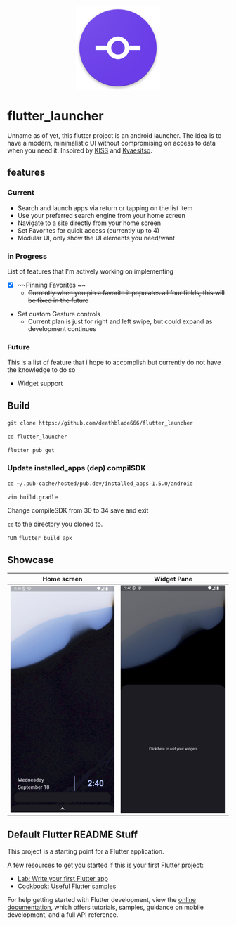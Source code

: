 <p align="center">
  <img src="https://github.com/deathblade666/flutter_launcher/blob/3d5efb56d8d912cf97836d1730d918bf92aa29d2/android/app/src/main/res/mipmap-xxxhdpi/ic_launcher.png">
</p>

# flutter_launcher

Unname as of yet, this flutter project is an android launcher. The idea is to have a modern, minimalistic UI without compromising on access to data when you need it. Inspired by [KISS](https://github.com/Neamar/KISS/) and [Kvaesitso](https://github.com/MM2-0/Kvaesitso).

## features

### Current
 - Search and launch apps via return or tapping on the list item
 - Use your preferred search engine from your home screen
 - Navigate to a site directly from your home screen
 - Set Favorites for quick access (currently up to 4)
 - Modular UI, only show the UI elements you need/want

### in Progress
List of features that I'm actively working on implementing
 - [x] ~~Pinning Favorites ~~
   - ~~Currently when you pin a favorite it populates all four fields, this will be fixed in the future~~
 - Set custom Gesture controls
   - Current plan is just for right and left swipe, but could expand as development continues

### Future
This is a list of feature that i hope to accomplish but currently do not have the knowledge to do so

 - Widget support

## Build

``
git clone https://github.com/deathblade666/flutter_launcher
``

``
cd flutter_launcher
``

``
flutter pub get
``

### Update installed_apps (dep) compilSDK

``
cd ~/.pub-cache/hosted/pub.dev/installed_apps-1.5.0/android
``

``
vim build.gradle
``

Change compileSDK from 30 to 34
save and exit

``cd`` to the directory you cloned to.

run ``flutter build apk``

## Showcase

|Home screen | Widget Pane |
|--|--|
| ![alt](https://github.com/deathblade666/flutter_launcher/blob/ff093da368df531a681971d2554e0317e3613f6c/screenshots/Screenshot%20from%202024-09-18%2014-40-34.png)|![alt](https://github.com/deathblade666/flutter_launcher/blob/ff093da368df531a681971d2554e0317e3613f6c/screenshots/Screenshot%20from%202024-09-18%2014-40-51.png) |


## Default Flutter README Stuff
This project is a starting point for a Flutter application.

A few resources to get you started if this is your first Flutter project:

- [Lab: Write your first Flutter app](https://docs.flutter.dev/get-started/codelab)
- [Cookbook: Useful Flutter samples](https://docs.flutter.dev/cookbook)

For help getting started with Flutter development, view the
[online documentation](https://docs.flutter.dev/), which offers tutorials,
samples, guidance on mobile development, and a full API reference.
